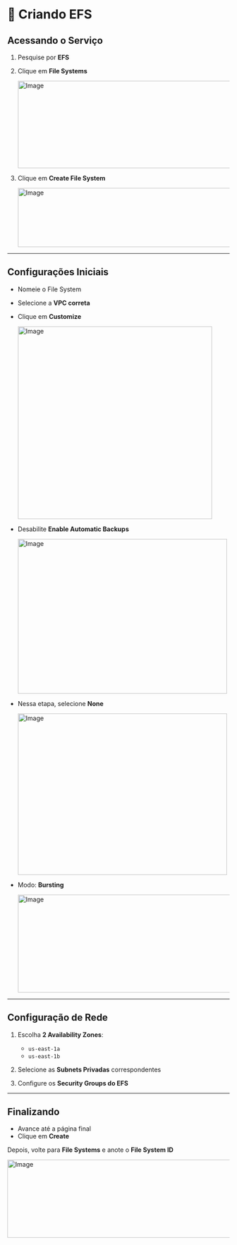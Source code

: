 # 📂 Criando EFS

## Acessando o Serviço

1. Pesquise por **EFS**  
2. Clique em **File Systems**  

   <img width="719" height="198" alt="Image" src="https://github.com/user-attachments/assets/b96c1a38-e7b0-4021-8d9f-1f595233dfd0" />


3. Clique em **Create File System**  

   <img width="494" height="134" alt="Image" src="https://github.com/user-attachments/assets/8095b0a9-f07f-461e-8b5a-3081f78a8959" />

---

## Configurações Iniciais
- Nomeie o File System  
- Selecione a **VPC correta**  
- Clique em **Customize**  

   <img width="440" height="437" alt="Image" src="https://github.com/user-attachments/assets/02121803-a77b-47c7-a59a-b800553adac0" />

- Desabilite **Enable Automatic Backups**  

   <img width="474" height="351" alt="Image" src="https://github.com/user-attachments/assets/999a69fe-24bb-400f-b297-841328a555a0" />

- Nessa etapa, selecione **None**  

   <img width="474" height="366" alt="Image" src="https://github.com/user-attachments/assets/eb8ddf17-6c98-4d23-bbc3-a724a141e2ce" />

- Modo: **Bursting**  

   <img width="487" height="222" alt="Image" src="https://github.com/user-attachments/assets/3e8cffd0-bb7f-483d-a66d-fcedb9ff6c0b" />

---

## Configuração de Rede
1. Escolha **2 Availability Zones**:  
   - `us-east-1a`  
   - `us-east-1b`  

2. Selecione as **Subnets Privadas** correspondentes  
3. Configure os **Security Groups do EFS**  

---

## Finalizando
- Avance até a página final  
- Clique em **Create**  

Depois, volte para **File Systems** e anote o **File System ID**  

<img width="770" height="177" alt="Image" src="https://github.com/user-attachments/assets/003f1740-43a9-4359-a111-22880e8ab1c0" />





